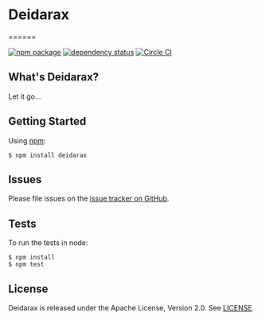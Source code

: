 # Deidarax

======

[![npm package](https://img.shields.io/npm/v/deidarax.svg)](https://www.npmjs.org/package/deidarax)
[![dependency status](https://img.shields.io/david/deidarax/deidarax.svg)](https://david-dm.org/deidarax/deidarax)
[![Circle CI](https://circleci.com/gh/deidarax/deidarax.svg?style=svg)](https://circleci.com/gh/deidarax/deidarax)


## What's Deidarax?

Let it go...


## Getting Started

Using [npm](https://www.npmjs.org/):

```
$ npm install deidarax
```


## Issues

Please file issues on the [issue tracker on GitHub](https://github.com/deidarax/deidarax/issues).


## Tests

To run the tests in node:

```
$ npm install
$ npm test
```


## License

Deidarax is released under the Apache License, Version 2.0. See [LICENSE](https://github.com/deidarax/deidarax/blob/master/LICENSE).
